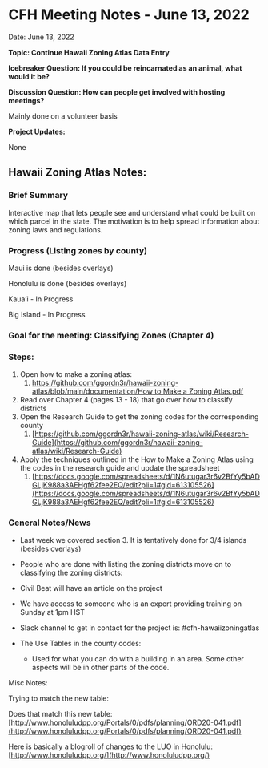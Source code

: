 # CFH Meeting Notes - June 13, 2022

Date: June 13, 2022 

**Topic: Continue Hawaii Zoning Atlas Data Entry**

**Icebreaker Question: If you could be reincarnated as an animal, what would it be?**

**Discussion Question: How can people get involved with hosting meetings?**

Mainly done on a volunteer basis

**Project Updates:**

None

## **Hawaii Zoning Atlas Notes:**

### Brief Summary

Interactive map that lets people see and understand what could be built on which parcel in the state. The motivation is to help spread information about zoning laws and regulations.

### Progress (Listing zones by county)

Maui is done (besides overlays)

Honolulu is done (besides overlays)

Kaua’i - In Progress

Big Island - In Progress

### Goal for the meeting: Classifying Zones (Chapter 4)

### Steps:

1. Open how to make a zoning atlas:
    1. [https://github.com/ggordn3r/hawaii-zoning-atlas/blob/main/documentation/How to Make a Zoning Atlas.pdf](https://github.com/ggordn3r/hawaii-zoning-atlas/blob/main/documentation/How%20to%20Make%20a%20Zoning%20Atlas.pdf) 
2. Read over Chapter 4 (pages 13 - 18) that go over how to classify districts
3. Open the Research Guide to get the zoning codes for the corresponding county
    1. [https://github.com/ggordn3r/hawaii-zoning-atlas/wiki/Research-Guide](https://github.com/ggordn3r/hawaii-zoning-atlas/wiki/Research-Guide) 
4. Apply the techniques outlined in the How to Make a Zoning Atlas using the codes in the research guide and update the spreadsheet
    1. [https://docs.google.com/spreadsheets/d/1N6utugar3r6v2BfYy5bADGLjK988a3AEHgf62fee2EQ/edit?pli=1#gid=613105526](https://docs.google.com/spreadsheets/d/1N6utugar3r6v2BfYy5bADGLjK988a3AEHgf62fee2EQ/edit?pli=1#gid=613105526)

### General Notes/News

- Last week we covered section 3. It is tentatively done for 3/4 islands (besides overlays)

- People who are done with listing the zoning districts move on to classifying the zoning districts:

- Civil Beat will have an article on the project

- We have access to someone who is an expert providing training on Sunday at 1pm HST

- Slack channel to get in contact for the project is: #cfh-hawaiizoningatlas

- The Use Tables in the county codes:
    - Used for what you can do with a building in an area. Some other aspects will be in other parts of the code.
    

Misc Notes:

Trying to match the new table: 

Does that match this new table: [http://www.honoluludpp.org/Portals/0/pdfs/planning/ORD20-041.pdf](http://www.honoluludpp.org/Portals/0/pdfs/planning/ORD20-041.pdf)

Here is basically a blogroll of changes to the LUO in Honolulu: [http://www.honoluludpp.org/](http://www.honoluludpp.org/)